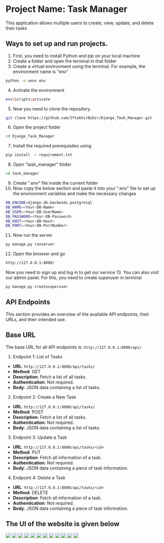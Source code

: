 # Project Name: Task Manager
This application allows multiple users to create, view, update, and delete their tasks

## Ways to set up and run projects.
1. First, you need to install Python and pip on your local machine
2. Create a folder and open the terminal in that folder
3. Create a virtual environment using the terminal. For example, the environment name is "env"
```bash
python -m venv env 
```
4. Activate the environment
```bash
env\Scripts\activate
```
5. Now you need to clone the repository.
```bash
git clone https://github.com/IftakhirNibir/Django_Task_Manager.git 
```
6. Open the project folder
```bash
cd Django_Task_Manager
```
7. Install the required prerequisites using
```bash
pip install -r requirement.txt
```
8. Open "task_manager" folder
```bash
cd task_manager
```
9. Create ".env" file inside the current folder
10. Now copy the below section and paste it into your ".env" file to set up the environment variables and make the necessary changes
```bash
DB_ENGINE=django.db.backends.postgresql
DB_NAME=<Your-DB-Name>
DB_USER=<Your-DB-UserName>
DB_PASSWORD=<Your-DB-Password>
DB_HOST=<Your-DB-Host>
DB_PORT=<Your-DB-PortNumber>
```
11. Now run the server
```bash
py manage.py runserver
```
12. Open the browser and go 
```bash
http://127.0.0.1:8000/
```
Now you need to sign up and log in to get our service
13. You can also visit our admin panel. For this, you need to create superuser in terminal
```bash
py manage.py createsuperuser
```
## API Endpoints

This section provides an overview of the available API endpoints, their URLs, and their intended use. 

## Base URL

The base URL for all API endpoints is: `http://127.0.0.1:8000/api/`

 1. Endpoint 1: List of Tasks

- **URL**: `http://127.0.0.1:8000/api/tasks/`
- **Method**: GET
- **Description**: Fetch a list of all tasks.
- **Authentication**: Not required.
- **Body**: JSON data containing a list of tasks.

2. Endpoint 2: Create a New Task

- **URL**: `http://127.0.0.1:8000/api/tasks/`
- **Method**: POST
- **Description**: Fetch a list of all tasks.
- **Authentication**: Not required.
- **Body**: JSON data containing a list of tasks.

3. Endpoint 3: Update a Task

- **URL**: `http://127.0.0.1:8000/api/tasks/<id>`
- **Method**: PUT
- **Description**: Fetch all information of a task.
- **Authentication**: Not required.
- **Body**: JSON data containing a piece of task information.

4. Endpoint 4: Delete a Task

- **URL**: `http://127.0.0.1:8000/api/tasks/<id>`
- **Method**: DELETE
- **Description**: Fetch all information of a task.
- **Authentication**: Not required.
- **Body**: JSON data containing a piece of task information.

## The UI of the website is given below
<img src="screenshots/homepage.png">
<img src="screenshots/signup.png">
<img src="screenshots/login.png">
<img src="screenshots/yourlist.png">
<img src="screenshots/detailspage.png">
<img src="screenshots/taskupdatepage.png">
<img src="screenshots/deleteconformationpage.png">
<img src="screenshots/rootapi.png">
<img src="screenshots/tasklistapi.png">
<img src="screenshots/taskinstanceapi.png">
<img src="screenshots/taskphotoapi.png">
<img src="screenshots/admin.png">
